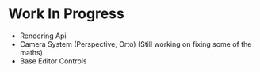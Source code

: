 # Work In Progress

* Rendering Api
* Camera System (Perspective, Orto) (Still working on fixing some of the maths)
* Base Editor Controls